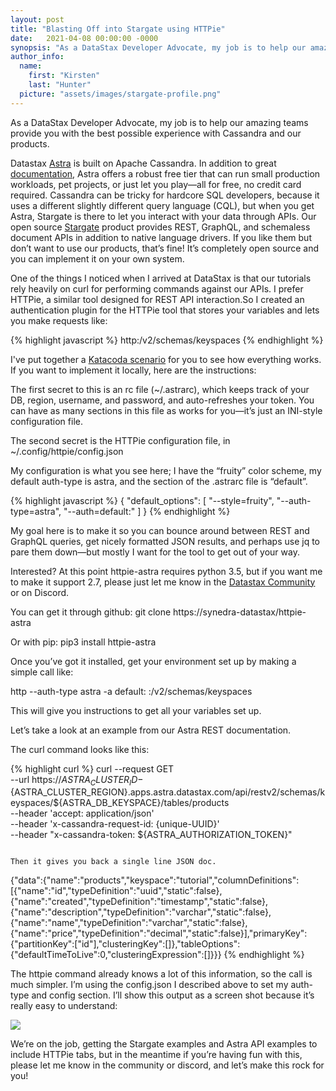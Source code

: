```yaml
---
layout: post
title: "Blasting Off into Stargate using HTTPie"
date:   2021-04-08 00:00:00 -0000
synopsis: "As a DataStax Developer Advocate, my job is to help our amazing teams provide you with the best possible experience with Cassandra and our products."
author_info:
  name:
    first: "Kirsten"
    last: "Hunter"
  picture: "assets/images/stargate-profile.png"
---
```


As a DataStax Developer Advocate, my job is to help our amazing teams provide you with the best possible experience with Cassandra and our products.

Datastax [Astra](https://dtsx.io/workshop) is built on Apache Cassandra. In addition to great [documentation](https://docs.astra.datastax.com/docs), Astra offers a robust free tier that can run small production workloads, pet projects, or just let you play—all for free, no credit card required. Cassandra can be tricky for hardcore SQL developers, because it uses a different slightly different query language (CQL), but when you get Astra, Stargate is there to let you interact with your data through APIs. Our open source [Stargate](https://stargate.io/) product provides REST, GraphQL, and schemaless document APIs in addition to native language drivers. If you like them but don’t want to use our products, that’s fine!  It’s completely open source and you can implement it on your own system.

One of the things I noticed when I arrived at DataStax is that our tutorials rely heavily on curl for performing commands against our APIs. I prefer HTTPie, a similar tool designed for REST API interaction.So I created an authentication plugin for the HTTPie tool that stores your variables and lets you make requests like:

{% highlight javascript %}
http:/v2/schemas/keyspaces
{% endhighlight %}

I've put together a [Katacoda scenario](https://katacoda.com/datastax/scenarios/httpie-astra) for you to see how everything works. If you want to implement it locally, here are the instructions:

The first secret to this is an rc file (~/.astrarc), which keeps track of your DB, region, username, and password, and auto-refreshes your token. You can have as many sections in this file as works for you—it’s just an INI-style configuration file. 

The second secret is the HTTPie configuration file, in ~/.config/httpie/config.json

My configuration is what you see here; I have the “fruity” color scheme, my default auth-type is astra, and the section of the .astrarc file is “default”.

{% highlight javascript %}
{
"default_options": [
  "--style=fruity",
  "--auth-type=astra",
  "--auth=default:"
]
}
{% endhighlight %}

My goal here is to make it so you can bounce around between REST and GraphQL queries, get nicely formatted JSON results, and perhaps use jq to pare them down—but mostly I want for the tool to get out of your way.

Interested?  At this point httpie-astra requires python 3.5, but if you want me to make it support 2.7, please just let me know in the [Datastax Community](https://community.datastax.com/index.html) or on Discord.

You can get it through github:
git clone https://synedra-datastax/httpie-astra

Or with pip:
pip3 install httpie-astra

Once you’ve got it installed, get your environment set up by making a simple call like:

http --auth-type astra -a default: :/v2/schemas/keyspaces

This will give you instructions to get all your variables set up.

Let’s take a look at an example from our Astra REST documentation.

The curl command looks like this:

{% highlight curl %}
curl --request GET \
--url https://${ASTRA_CLUSTER_ID}-${ASTRA_CLUSTER_REGION}.apps.astra.datastax.com/api/restv2/schemas/keyspaces/${ASTRA_DB_KEYSPACE}/tables/products
\
--header 'accept: application/json' \
--header 'x-cassandra-request-id: {unique-UUID}' \
--header "x-cassandra-token: ${ASTRA_AUTHORIZATION_TOKEN}"
```

Then it gives you back a single line JSON doc.

```
{"data":{"name":"products","keyspace":"tutorial","columnDefinitions":[{"name":"id","typeDefinition":"uuid","static":false},{"name":"created","typeDefinition":"timestamp","static":false},{"name":"description","typeDefinition":"varchar","static":false},{"name":"name","typeDefinition":"varchar","static":false},{"name":"price","typeDefinition":"decimal","static":false}],"primaryKey":{"partitionKey":["id"],"clusteringKey":[]},"tableOptions":{"defaultTimeToLive":0,"clusteringExpression":[]}}}
{% endhighlight %}

The httpie command already knows a lot of this information, so the call is much simpler. I’m using the config.json I described above to set my auth-type and config section. I’ll show this output as a screen shot because it’s really easy to understand:

![](/assets/images/blasting-off-into-stargate-using-httpie/httpie.png)

We’re on the job, getting the Stargate examples and Astra API examples to include HTTPie tabs, but in the meantime if you’re having fun with this, please let me know in the community or discord, and let’s make this rock for you!
